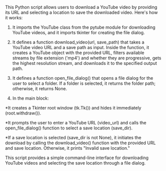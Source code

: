 This Python script allows users to download a YouTube video by providing its URL and selecting a location to save the downloaded video. Here's how it works:

1. It imports the YouTube class from the pytube module for downloading YouTube videos, and it imports tkinter for creating the file dialog.

2. It defines a function download_video(url, save_path) that takes a YouTube video URL and a save path as input. Inside the function, it creates a YouTube object with the provided URL, filters available streams by file extension ('mp4') and whether they are progressive, gets the highest resolution stream, and downloads it to the specified output path.

3. It defines a function open_file_dialog() that opens a file dialog for the user to select a folder. If a folder is selected, it returns the folder path; otherwise, it returns None.
   
4. In the main block:
   
*It creates a Tkinter root window (tk.Tk()) and hides it immediately (root.withdraw()).

*It prompts the user to enter a YouTube URL (video_url) and calls the open_file_dialog() function to select a save location (save_dir).
  
*If a save location is selected (save_dir is not None), it initiates the download by calling the download_video() function with the provided URL and save location. Otherwise, it prints "Invalid save location."

This script provides a simple command-line interface for downloading YouTube videos and selecting the save location through a file dialog.
